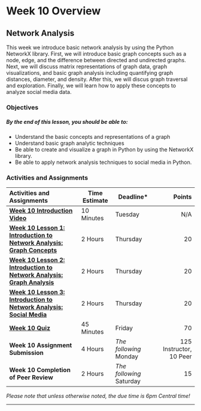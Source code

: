 # Week 10 Overview #

## Network Analysis ##

This week we introduce basic network analysis by using the Python NetworkX library. First, we will introduce basic graph concepts such as a node, edge, and the difference between directed and undirected graphs. Next, we will discuss matrix representations of graph data, graph visualizations, and basic graph analysis including quantifying graph distances, diameter, and density. After this, we will discus graph traversal and exploration. Finally, we will learn how to apply these concepts to analyze social media data.

### Objectives ###

##### By the end of this lesson, you should be able to: ######

- Understand the basic concepts and representations of a graph
- Understand basic graph analytic techniques
- Be able to create and visualize a graph in Python by using the NetworkX library.
- Be able to apply network analysis techniques to social media in Python.

### Activities and Assignments ###

| Activities and Assignments               | Time Estimate | Deadline*                |                  Points |
| :--------------------------------------- | ------------- | ------------------------ | ----------------------: |
| **[Week 10 Introduction Video][wv]**     | 10 Minutes    | Tuesday                  |                     N/A |
| **[Week 10 Lesson 1: Introduction to Network Analysis: Graph Concepts](lesson1.md)** | 2 Hours       | Thursday                 |                      20 |
| **[Week 10 Lesson 2: Introduction to Network Analysis: Graph Analysis](lesson2.md)** | 2 Hours       | Thursday                 |                      20 |
| **[Week 10 Lesson 3: Introduction to Network Analysis: Social Media](lesson3.md)** | 2 Hours       | Thursday                 |                      20 |
| **[Week 10 Quiz][wq]**                   | 45 Minutes    | Friday                   |                      70 |
| **Week 10 Assignment Submission**        | 4 Hours       | *The following* Monday   | 125 Instructor, 10 Peer |
| **Week 10 Completion of Peer Review**    | 2 Hours       | *The following* Saturday |                      15 |

*Please note that unless otherwise noted, the due time is 6pm Central time!*

----------
[wv]: https://mediaspace.illinois.edu/media/
[wq]: https://learn.illinois.edu/mod/quiz/
